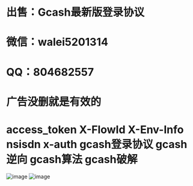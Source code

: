 # 出售：Gcash最新版登录协议
# 微信：walei5201314
# QQ：804682557
# 广告没删就是有效的
# access_token X-FlowId X-Env-Info nsisdn x-auth gcash登录协议 gcash逆向 gcash算法 gcash破解
![image](https://github.com/it1002/ads/assets/35480056/d80ea667-ce24-485f-8b21-ddb9ad520a17)
![image](https://github.com/it1002/ads/assets/35480056/1baa1942-486b-4581-be3f-550f99303604)
